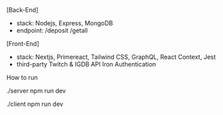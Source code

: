 [Back-End]
 - stack:
  Nodejs, Express, MongoDB
 - endpoint:
  /deposit
  /getall

[Front-End]
 - stack:
  Nextjs, Primereact, Tailwind CSS, GraphQL, React Context, Jest
 - third-party
  Twitch & IGDB API
  Iron Authentication

How to run

./server
npm run dev

./client
npm run dev
